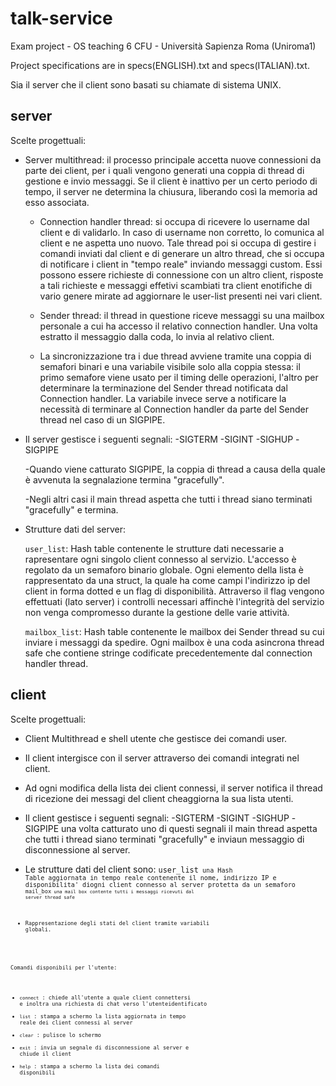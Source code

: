 # talk-service
Exam project - OS teaching 6 CFU - Università Sapienza Roma (Uniroma1)

Project specifications are in specs(ENGLISH).txt and specs(ITALIAN).txt.

Sia il server che il client sono basati su chiamate di sistema UNIX.

## server
Scelte progettuali:

  * Server multithread:
    il processo principale accetta nuove connessioni da parte dei client, per i quali vengono generati una coppia di thread di gestione e invio messaggi. Se il client è inattivo per un certo periodo di tempo, il server ne determina la chiusura, liberando così la memoria ad esso associata.

    - Connection handler thread:
      si occupa di ricevere lo username dal client e di validarlo. In caso di username non corretto, lo comunica al client e ne aspetta uno nuovo. Tale thread poi si occupa di gestire i comandi inviati dal client e di generare un altro thread, che si occupa di notificare i client in "tempo reale" inviando messaggi custom. Essi possono essere richieste di connessione con un altro client, risposte a tali richieste e messaggi effetivi scambiati tra client enotifiche di vario genere mirate ad aggiornare le user-list presenti nei vari client.

    - Sender thread:
      il thread in questione riceve messaggi su una mailbox personale a cui ha accesso il relativo connection
      handler. Una volta estratto il messaggio dalla coda, lo invia al relativo client.

    - La sincronizzazione tra i due thread avviene tramite una coppia di semafori binari e una variabile visibile solo alla coppia stessa:
      il primo semafore viene usato per il timing delle operazioni, l'altro per determinare la terminazione del Sender thread notificata dal Connection handler. La variabile invece serve a notificare la necessità di terminare al Connection handler da parte del Sender thread nel caso di un SIGPIPE.

  * Il server gestisce i seguenti segnali:
    -SIGTERM
    -SIGINT
    -SIGHUP
    -SIGPIPE

    -Quando viene catturato SIGPIPE, la coppia di thread a causa della quale è avvenuta la segnalazione termina "gracefully".

    -Negli altri casi il main thread aspetta che tutti i thread siano terminati "gracefully" e termina.

  * Strutture dati del server:

      <code>user_list</code>: Hash table contenente le strutture dati necessarie a rapresentare ogni singolo client connesso al servizio. L'accesso è regolato da un semaforo binario globale.
      Ogni elemento della lista è rappresentato da una struct, la quale ha come campi l'indirizzo ip del client in forma dotted e un flag di disponibilità. Attraverso il flag vengono effettuati (lato server) i controlli necessari affinchè l'integrità del servizio non venga compromesso durante la gestione delle varie attività.

      <code>mailbox_list</code>: Hash table contenente le mailbox dei Sender thread su cui inviare i messaggi da spedire. Ogni mailbox è una coda asincrona thread safe che contiene stringe codificate precedentemente dal connection handler thread.

## client
  Scelte progettuali:

  * Client Multithread e shell utente che gestisce dei comandi user.

  * Il client intergisce con il server attraverso dei comandi integrati nel client.

  * Ad ogni modifica della lista dei client connessi, il server notifica il thread di ricezione dei messagi del client cheaggiorna la sua lista utenti.

  * Il client gestisce i seguenti segnali:
    -SIGTERM
    -SIGINT
    -SIGHUP
    -SIGPIPE
    una volta catturato uno di questi segnali il main thread aspetta che tutti i thread siano terminati "gracefully" e inviaun messaggio di disconnessione al server.

  * Le strutture dati del client sono:
      <code>user_list<code> una Hash Table aggiornata in tempo reale contenente il nome, indirizzo IP e disponibilita' diogni client connesso al server protetta da un semaforo
      <code>mail_box<code>  una mail box contente tutti i messaggi ricevuti dal server thread safe

  * Rappresentazione degli stati del client tramite variabili globali.

  Comandi disponibili per l'utente:

  * <code>connect</code> : chiede all'utente a quale client connettersi e inoltra una richiesta di chat verso l'utenteidentificato
  * <code>list</code>    : stampa a schermo la lista aggiornata in tempo reale dei client connessi al server
  * <code>clear</code>   : pulisce lo schermo
  * <code>exit</code>    : invia un segnale di disconnessione al server e chiude il client
  * <code>help</code>    : stampa a schermo la lista dei comandi disponibili

